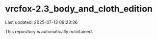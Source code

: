 # vrcfox-2.3_body_and_cloth_edition

Last updated: 2025-07-13 09:23:36

This repository is automatically maintained.
